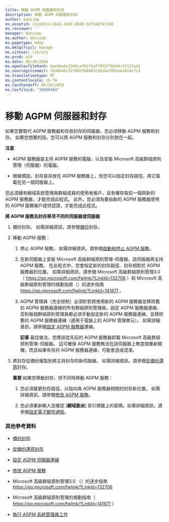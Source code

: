 ```yaml
---
title: 移動 AGPM 伺服器和封存
description: 移動 AGPM 伺服器和封存
author: dansimp
ms.assetid: 13cb83c4-bb42-4e81-8660-5b7540f473d8
ms.reviewer: ''
manager: dansimp
ms.author: dansimp
ms.pagetype: mdop
ms.mktglfcycl: manage
ms.sitesec: library
ms.prod: w10
ms.date: 08/30/2016
ms.openlocfilehash: 6ae5ba9c2346caf81f5aff9f57f6b9dc97127ad1
ms.sourcegitcommit: 354664bc527d93f80687cd2eba70d1eea024c7c3
ms.translationtype: MT
ms.contentlocale: zh-TW
ms.lasthandoff: 06/26/2020
ms.locfileid: "10809404"
---
```

# 移動 AGPM 伺服器和封存


如果您要取代 AGPM 服務器和存放封存的伺服器，您必須移動 AGPM 服務和封存。 如果您想要的話，您可以將 AGPM 服務和封存分別放在一起。

**注意**  
-   AGPM 服務器是主持 AGPM 服務的電腦，以及安裝 Microsoft 高級群組原則管理（伺服器）的電腦。

-   根據預設，封存是存放在 AGPM 服務器上，但您可以指定封存路徑，將它裝載在另一個伺服器上。

 

您必須擁有網域系統管理員群組成員的使用者帳戶，且有權存取前一個與新的 AGPM 服務器，才能完成此程式。 此外，您必須為要由新的 AGPM 服務器使用的 AGPM 服務帳戶提供認證，才能完成此程式。

**將 AGPM 服務及封存移至不同的伺服器或伺服器**

1.  備份封存。 如需詳細資訊，請參閱[備份](back-up-the-archive.md)封存。

2.  移動 AGPM 服務：

    1.  停止 AGPM 服務。 如需詳細資訊，請參閱[啟動和停止 AGPM 服務](start-and-stop-the-agpm-service-agpm30ops.md)。

    2.  在新伺服器上安裝 Microsoft 高級群組原則管理-伺服器，該伺服器將主持 AGPM 服務。 在此程式中，您會指定新的封存路徑、封存相對於 AGPM 服務器的位置。 如需詳細資訊，請參閱 Microsoft 高級群組原則管理3.0 （ <https://go.microsoft.com/fwlink/?LinkId=132706> ）和 Microsoft 高級群組原則管理的規劃指南（）的逐步指南 <https://go.microsoft.com/fwlink/?LinkId=141871> 。

    3.  AGPM 管理員（完全控制）必須針對將使用新的 AGPM 服務器並移除舊的 AGPM 服務器連線的所有群組原則管理員，設定 AGPM 服務器連線，否則每個群組原則管理員都必須手動設定新的 AGPM 服務器連線，並移除舊的 AGPM 服務器連線（適用于電腦上的 AGPM 管理單元）。 如需詳細資訊，請參閱[設定 AGPM 服務器](configure-agpm-server-connections-agpm30ops.md)連線。

        **記事** 最佳做法，您應該從先前的 AGPM 服務器卸載 Microsoft 高級群組原則管理-伺服器。 這可確保 AGPM 服務無法在該伺服器上無意間重新開機，而且如果有任何 AGPM 服務器連線，可能會造成混淆。

         

3.  將封存從備份複製到將主持封存的新伺服器。 如需詳細資訊，請參閱[從備份還原](restore-the-archive-from-a-backup.md)封存。

    **重要** 如果您移動封存，但不同時移動 AGPM 服務：

    1.  您必須變更封存路徑，以指向與 AGPM 服務器相關的封存新位置。 如需詳細資訊，請參閱[修改 AGPM 服務](modify-the-agpm-service-agpm30ops.md)。

    2.  您必須重新輸入並確認 [**網域委派**] 索引標籤上的密碼。如需詳細資訊，請參閱[設定電子郵件通知](configure-e-mail-notification-agpm30ops.md)。

     

### 其他參考資料

-   [備份封存](back-up-the-archive.md)

-   [從備份還原封存](restore-the-archive-from-a-backup.md)

-   [設定 AGPM 伺服器連線](configure-agpm-server-connections-agpm30ops.md)

-   [修改 AGPM 服務](modify-the-agpm-service-agpm30ops.md)

-   Microsoft 高級群組原則管理3.0 （）的逐步指南 <https://go.microsoft.com/fwlink/?LinkId=132706>

-   Microsoft 高級群組原則管理的規劃指南（ <https://go.microsoft.com/fwlink/?LinkId=141871> ）

-   [執行 AGPM 系統管理員工作](performing-agpm-administrator-tasks-agpm30ops.md)

 

 






